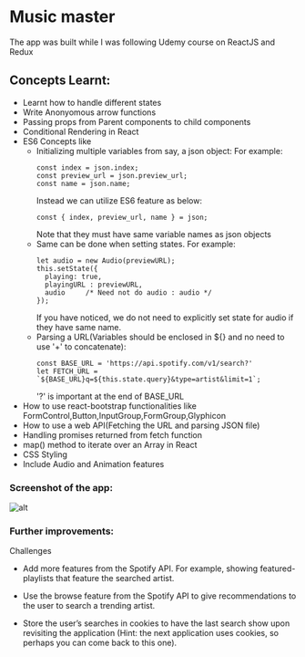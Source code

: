 # Music master

The app was built while I was following Udemy course on ReactJS and Redux

## Concepts Learnt:

* Learnt how to handle different states
* Write Anonyomous arrow functions
* Passing props from Parent components to child components
* Conditional Rendering in React
* ES6 Concepts like
  * Initializing multiple variables from say, a json object:
  For example:
    ```
    const index = json.index;
    const preview_url = json.preview_url;
    const name = json.name;
    ```
      Instead we can utilize ES6 feature as below:
      ```
      const { index, preview_url, name } = json;
      ```
    Note that they must have same variable names as json objects
  * Same can be done when setting states.
    For example:
    ```
    let audio = new Audio(previewURL);
    this.setState({
      playing: true,
      playingURL : previewURL,
      audio     /* Need not do audio : audio */
    });
    ```
    If you have noticed, we do not need to explicitly set state for audio if they have same name.
  * Parsing a URL(Variables should be enclosed in ${} and no need to use '+' to concatenate):
    ```
    const BASE_URL = 'https://api.spotify.com/v1/search?'
    let FETCH_URL = `${BASE_URL}q=${this.state.query}&type=artist&limit=1`;
    ```
    '?' is important at the end of BASE_URL
* How to use react-bootstrap functionalities like FormControl,Button,InputGroup,FormGroup,Glyphicon
* How to use a web API(Fetching the URL and parsing JSON file)
* Handling promises returned from fetch function
* map() method to iterate over an Array in React
* CSS Styling
* Include Audio and Animation features

### Screenshot of the app:
![alt](http://i.imgur.com/i6DBt5lh.jpg)


### Further improvements:
Challenges

* Add more features from the Spotify API. For example, showing featured-playlists that feature the searched artist.

* Use the browse feature from the Spotify API to give recommendations to the user to search a trending artist.

* Store the user’s searches in cookies to have the last search show upon revisiting the application (Hint: the next application uses cookies, so perhaps you can come back to this one).
